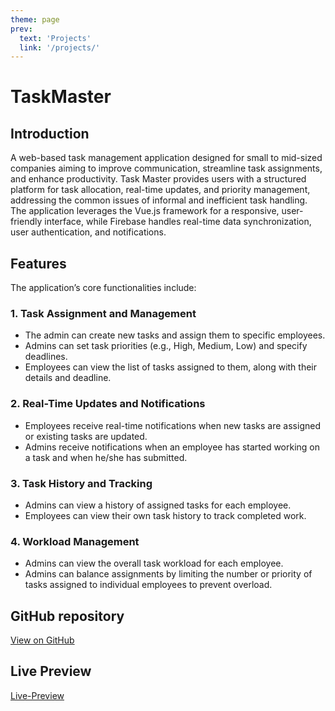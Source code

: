 ```yaml
---
theme: page
prev:
  text: 'Projects'
  link: '/projects/'
---
```


# TaskMaster

## Introduction

 A web-based task 
management application designed for small to mid-sized companies aiming to improve 
communication, streamline task assignments, and enhance productivity. Task Master 
provides users with a structured platform for task allocation, real-time updates, and priority 
management, addressing the common issues of informal and inefficient task handling. The 
application leverages the Vue.js framework for a responsive, user-friendly interface, while 
Firebase handles real-time data synchronization, user authentication, and notifications. 
## Features

 The application’s core functionalities include:

### 1. Task Assignment and Management 
- The admin can create new tasks and assign them to specific employees. 
- Admins can set task priorities (e.g., High, Medium, Low) and specify deadlines. 
- Employees can view the list of tasks assigned to them, along with their details and 
deadline. 

### 2. Real-Time Updates and Notifications
- Employees receive real-time notifications when new tasks are assigned or existing 
tasks are updated. 
- Admins receive notifications when an employee has started working on a task and 
when he/she has submitted. 

### 3. Task History and Tracking 
- Admins can view a history of assigned tasks for each employee. 
- Employees can view their own task history to track completed work. 

### 4. Workload Management
- Admins can view the overall task workload for each employee.  
- Admins can balance assignments by limiting the number or priority of tasks 
assigned to individual employees to prevent overload.

## GitHub repository

[View on GitHub](https://github.com/whoispratik/TaskMaster)

## Live Preview
[Live-Preview](https:///pratiktaskmaster.netlify.app)